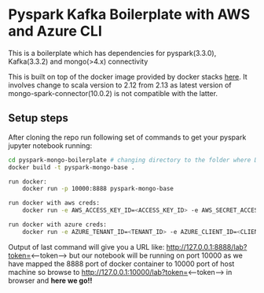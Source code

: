 # Pyspark Kafka Boilerplate with AWS and Azure CLI
This is a boilerplate which has dependencies for pyspark(3.3.0), Kafka(3.3.2) and mongo(>4.x) connectivity

This is built on top of the docker image provided by docker stacks [here](https://hub.docker.com/r/jupyter/pyspark-notebook). 
It involves change to scala version to 2.12 from 2.13 as latest version of mongo-spark-connector(10.0.2) is not compatible with the latter.

## Setup steps
After cloning the repo run following set of commands to get your pyspark jupyter notebook running:

```sh
cd pyspark-mongo-boilerplate # changing directory to the folder where Dockerfile is present
docker build -t pyspark-mongo-base .

run docker:
    docker run -p 10000:8888 pyspark-mongo-base

run docker with aws creds:
    docker run -e AWS_ACCESS_KEY_ID=<ACCESS_KEY_ID> -e AWS_SECRET_ACCESS_KEY=<SECRET_ACCESS_KEY> -e AWS_DEFAULT_REGION=us-west-2 -p 10000:8888 pyspark-mongo-base

run docker with azure creds:
    docker run -e AZURE_TENANT_ID=<TENANT_ID> -e AZURE_CLIENT_ID=<CLIENT_ID> -e AZURE_CLIENT_SECRET=<CLIENT_SECRET> -p 10000:8888 pyspark-mongo-base
```

Output of last command will give you a URL like:
http://127.0.0.1:8888/lab?token=<--token--> but our notebook will be running on port 10000 as we have mapped the 8888 port of docker container to 10000 port of host machine so browse to http://127.0.0.1:10000/lab?token=<--token--> in browser and **here we go!!**
